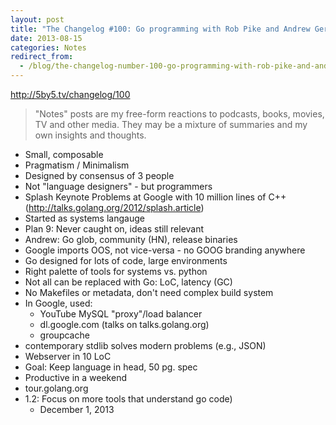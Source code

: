 ```yaml
---
layout: post
title: "The Changelog #100: Go programming with Rob Pike and Andrew Gerrand"
date: 2013-08-15
categories: Notes
redirect_from:
  - /blog/the-changelog-number-100-go-programming-with-rob-pike-and-andrew-gerrand
---
```

http://5by5.tv/changelog/100

> "Notes" posts are my free-form reactions to podcasts, books, movies, TV and other media. They may be a mixture of summaries and my own insights and thoughts.

* Small, composable
* Pragmatism / Minimalism
* Designed by consensus of 3 people
* Not "language designers" - but programmers
* Splash Keynote Problems at Google with 10 million lines of C++ (http://talks.golang.org/2012/splash.article)
* Started as systems langauge
* Plan 9: Never caught on, ideas still relevant
* Andrew: Go glob, community (HN), release binaries
* Google imports OOS, not vice-versa - no GOOG branding anywhere
* Go designed for lots of code, large environments
* Right palette of tools for systems vs. python
* Not all can be replaced with Go: LoC, latency (GC)
* No Makefiles or metadata, don't need complex build system
* In Google, used:
  * YouTube MySQL "proxy"/load balancer
  * dl.google.com (talks on talks.golang.org)
  * groupcache
* contemporary stdlib solves modern problems (e.g., JSON)
* Webserver in 10 LoC
* Goal: Keep language in head, 50 pg. spec
* Productive in a weekend
* tour.golang.org
* 1.2: Focus on more tools that understand go code)
  * December 1, 2013
